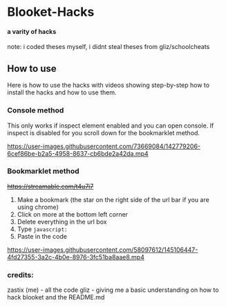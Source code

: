 # Blooket-Hacks
#### a varity of hacks
note: i coded theses myself, i didnt steal theses from gliz/schoolcheats


## How to use

Here is how to use the hacks with videos showing step-by-step how to install the hacks and how to use them.

### Console method

This only works if inspect element enabled and you can open console. If inspect is disabled for you scroll down for the bookmarklet method.

https://user-images.githubusercontent.com/73669084/142779206-6cef86be-b2a5-4958-8637-cb6bde2a42da.mp4


### Bookmarklet method
~~https://streamable.com/t4u7i7~~

1. Make a bookmark (the star on the right side of the url bar if you are using chrome)
2. Click on more at the bottom left corner
3. Delete everything in the url box
4. Type `javascript:`
5. Paste in the code

https://user-images.githubusercontent.com/58097612/145106447-4fd27355-3a2c-4b0e-8976-3fc51ba8aae8.mp4

### credits:
zastix (me) - all the code
gliz - giving me a basic understanding on how to hack blooket and the README.md
